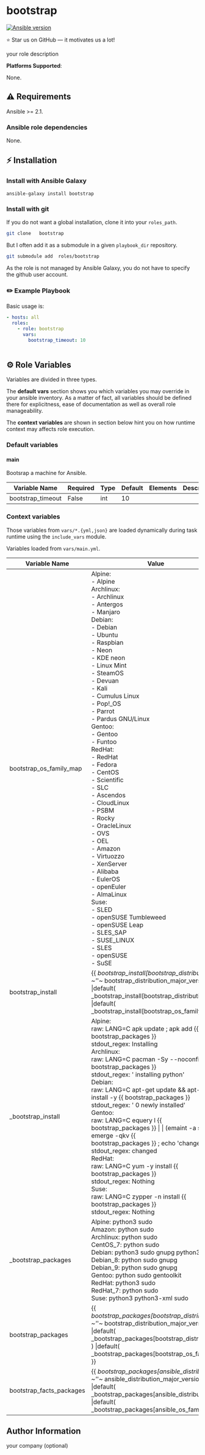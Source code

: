 # bootstrap

[![Ansible version](https://img.shields.io/badge/ansible-%3E%3D2.10-black.svg?style=flat-square&logo=ansible)](https://github.com/ansible/ansible)

⭐ Star us on GitHub — it motivates us a lot!

your role description

**Platforms Supported**:

None.

## ⚠️ Requirements

Ansible >= 2.1.

### Ansible role dependencies

None.

## ⚡ Installation

### Install with Ansible Galaxy

```shell
ansible-galaxy install bootstrap
```

### Install with git

If you do not want a global installation, clone it into your `roles_path`.

```bash
git clone   bootstrap
```

But I often add it as a submodule in a given `playbook_dir` repository.

```bash
git submodule add  roles/bootstrap
```

As the role is not managed by Ansible Galaxy, you do not have to specify the
github user account.

### ✏️ Example Playbook

Basic usage is:

```yaml
- hosts: all
  roles:
    - role: bootstrap
      vars:
        bootstrap_timeout: 10
        
```

## ⚙️ Role Variables

Variables are divided in three types.

The **default vars** section shows you which variables you may
override in your ansible inventory. As a matter of fact, all variables should
be defined there for explicitness, ease of documentation as well as overall
role manageability.

The **context variables** are shown in section below hint you
on how runtime context may affects role execution.

### Default variables

#### main

Bootsrap a machine for Ansible.

| Variable Name | Required | Type | Default | Elements | Description |
|---------------|----------|------|---------|----------|-------------|
| bootstrap_timeout | False | int | 10 |  |  |

### Context variables

Those variables from `vars/*.{yml,json}` are loaded dynamically during task
runtime using the `include_vars` module.

Variables loaded from `vars/main.yml`.

| Variable Name | Value |
|---------------|-------|
| bootstrap_os_family_map | Alpine:<br>- Alpine<br>Archlinux:<br>- Archlinux<br>- Antergos<br>- Manjaro<br>Debian:<br>- Debian<br>- Ubuntu<br>- Raspbian<br>- Neon<br>- KDE neon<br>- Linux Mint<br>- SteamOS<br>- Devuan<br>- Kali<br>- Cumulus Linux<br>- Pop!_OS<br>- Parrot<br>- Pardus GNU/Linux<br>Gentoo:<br>- Gentoo<br>- Funtoo<br>RedHat:<br>- RedHat<br>- Fedora<br>- CentOS<br>- Scientific<br>- SLC<br>- Ascendos<br>- CloudLinux<br>- PSBM<br>- Rocky<br>- OracleLinux<br>- OVS<br>- OEL<br>- Amazon<br>- Virtuozzo<br>- XenServer<br>- Alibaba<br>- EulerOS<br>- openEuler<br>- AlmaLinux<br>Suse:<br>- SLED<br>- openSUSE Tumbleweed<br>- openSUSE Leap<br>- SLES_SAP<br>- SUSE_LINUX<br>- SLES<br>- openSUSE<br>- SuSE<br> |
| bootstrap_install | {{ _bootstrap_install[bootstrap_distribution ~'_'~ bootstrap_distribution_major_version] \|default( _bootstrap_install[bootstrap_distribution] ) \|default( _bootstrap_install[bootstrap_os_family] ) }} |
| _bootstrap_install | Alpine:<br>  raw: LANG=C apk update ; apk add {{ bootstrap_packages }}<br>  stdout_regex: Installing<br>Archlinux:<br>  raw: LANG=C pacman -Sy --noconfirm {{ bootstrap_packages }}<br>  stdout_regex: ' installing python'<br>Debian:<br>  raw: LANG=C apt-get update && apt-get install -y {{ bootstrap_packages }}<br>  stdout_regex: ' 0 newly installed'<br>Gentoo:<br>  raw: LANG=C equery l {{ bootstrap_packages }}  \| \| (emaint -a sync ; emerge -qkv {{<br>    bootstrap_packages }} ; echo 'changed')<br>  stdout_regex: changed<br>RedHat:<br>  raw: LANG=C yum -y install {{ bootstrap_packages }}<br>  stdout_regex: Nothing<br>Suse:<br>  raw: LANG=C zypper -n install {{ bootstrap_packages }}<br>  stdout_regex: Nothing<br> |
| _bootstrap_packages | Alpine: python3 sudo<br>Amazon: python sudo<br>Archlinux: python sudo<br>CentOS_7: python sudo<br>Debian: python3 sudo gnupg python3-apt<br>Debian_8: python sudo gnupg<br>Debian_9: python sudo gnupg<br>Gentoo: python sudo gentoolkit<br>RedHat: python3 sudo<br>RedHat_7: python sudo<br>Suse: python3 python3-xml sudo<br> |
| bootstrap_packages | {{ _bootstrap_packages[bootstrap_distribution ~'_'~ bootstrap_distribution_major_version] \|default( _bootstrap_packages[bootstrap_distribution] ) \|default( _bootstrap_packages[bootstrap_os_family] ) }} |
| bootstrap_facts_packages | {{ _bootstrap_packages[ansible_distribution ~'_'~ ansible_distribution_major_version] \|default( _bootstrap_packages[ansible_distribution] ) \|default( _bootstrap_packages[ansible_os_family] ) }} |



## Author Information

your company (optional)